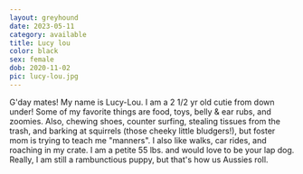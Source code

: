 ```yaml
---
layout: greyhound
date: 2023-05-11
category: available
title: Lucy lou
color: black
sex: female
dob: 2020-11-02
pic: lucy-lou.jpg
---
```

G'day mates! My name is Lucy-Lou. I am a 2 1/2 yr old cutie from down under! Some of my favorite things are food, toys, belly & ear rubs, and zoomies. Also, chewing shoes, counter surfing, stealing tissues from the trash, and barking at squirrels (those cheeky little bludgers!), but foster mom is trying to teach me "manners". I also like walks, car rides, and roaching in my crate. I am a petite 55 lbs. and would love to be your lap dog. Really, I am still a rambunctious puppy, but that's how us Aussies roll. 
